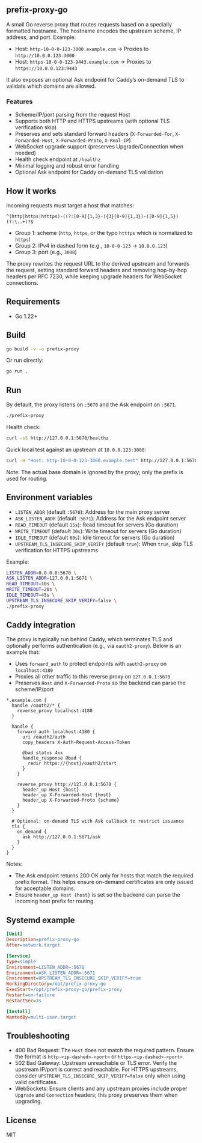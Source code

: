 ## prefix-proxy-go

A small Go reverse proxy that routes requests based on a specially formatted hostname. The hostname encodes the upstream scheme, IP address, and port. Example:

- Host: `http-10-0-0-123-3000.example.com` → Proxies to `http://10.0.0.123:3000`
- Host: `https-10-0-0-123-9443.example.com` → Proxies to `https://10.0.0.123:9443`

It also exposes an optional Ask endpoint for Caddy’s on-demand TLS to validate which domains are allowed.

### Features

- Scheme/IP/port parsing from the request Host
- Supports both HTTP and HTTPS upstreams (with optional TLS verification skip)
- Preserves and sets standard forward headers (`X-Forwarded-For`, `X-Forwarded-Host`, `X-Forwarded-Proto`, `X-Real-IP`)
- WebSocket upgrade support (preserves Upgrade/Connection when needed)
- Health check endpoint at `/healthz`
- Minimal logging and robust error handling
- Optional Ask endpoint for Caddy on-demand TLS validation

## How it works

Incoming requests must target a host that matches:

```
^(http|https|htttps)-((?:[0-9]{1,3}-){3}[0-9]{1,3})-([0-9]{1,5})(?:\..+)?$
```

- Group 1: scheme (`http`, `https`, or the typo `htttps` which is normalized to `https`)
- Group 2: IPv4 in dashed form (e.g., `10-0-0-123` → `10.0.0.123`)
- Group 3: port (e.g., `3000`)

The proxy rewrites the request URL to the derived upstream and forwards the request, setting standard forward headers and removing hop-by-hop headers per RFC 7230, while keeping upgrade headers for WebSocket connections.

## Requirements

- Go 1.22+

## Build

```bash
go build -v -o prefix-proxy
```

Or run directly:

```bash
go run .
```

## Run

By default, the proxy listens on `:5670` and the Ask endpoint on `:5671`.

```bash
./prefix-proxy
```

Health check:

```bash
curl -sS http://127.0.0.1:5670/healthz
```

Quick local test against an upstream at `10.0.0.123:3000`:

```bash
curl -H "Host: http-10-0-0-123-3000.example.test" http://127.0.0.1:5670/
```

Note: The actual base domain is ignored by the proxy; only the prefix is used for routing.

## Environment variables

- `LISTEN_ADDR` (default `:5670`): Address for the main proxy server
- `ASK_LISTEN_ADDR` (default `:5671`): Address for the Ask endpoint server
- `READ_TIMEOUT` (default `15s`): Read timeout for servers (Go duration)
- `WRITE_TIMEOUT` (default `30s`): Write timeout for servers (Go duration)
- `IDLE_TIMEOUT` (default `60s`): Idle timeout for servers (Go duration)
- `UPSTREAM_TLS_INSECURE_SKIP_VERIFY` (default `true`): When `true`, skip TLS verification for HTTPS upstreams

Example:

```bash
LISTEN_ADDR=0.0.0.0:5670 \
ASK_LISTEN_ADDR=127.0.0.1:5671 \
READ_TIMEOUT=10s \
WRITE_TIMEOUT=20s \
IDLE_TIMEOUT=45s \
UPSTREAM_TLS_INSECURE_SKIP_VERIFY=false \
./prefix-proxy
```

## Caddy integration

The proxy is typically run behind Caddy, which terminates TLS and optionally performs authentication (e.g., via `oauth2-proxy`). Below is an example that:

- Uses `forward_auth` to protect endpoints with `oauth2-proxy` on `localhost:4180`
- Proxies all other traffic to this reverse proxy on `127.0.0.1:5670`
- Preserves `Host` and `X-Forwarded-Proto` so the backend can parse the scheme/IP/port

```caddy
*.example.com {
  handle /oauth2/* {
    reverse_proxy localhost:4180
  }

  handle {
    forward_auth localhost:4180 {
      uri /oauth2/auth
      copy_headers X-Auth-Request-Access-Token

      @bad status 4xx
      handle_response @bad {
        redir https://{host}/oauth2/start
      }
    }

    reverse_proxy http://127.0.0.1:5670 {
      header_up Host {host}
      header_up X-Forwarded-Host {host}
      header_up X-Forwarded-Proto {scheme}
    }
  }

  # Optional: on-demand TLS with Ask callback to restrict issuance
  tls {
    on_demand {
      ask http://127.0.0.1:5671/ask
    }
  }
}
```

Notes:

- The Ask endpoint returns 200 OK only for hosts that match the required prefix format. This helps ensure on-demand certificates are only issued for acceptable domains.
- Ensure `header_up Host {host}` is set so the backend can parse the incoming host prefix for routing.

## Systemd example

```ini
[Unit]
Description=prefix-proxy-go
After=network.target

[Service]
Type=simple
Environment=LISTEN_ADDR=:5670
Environment=ASK_LISTEN_ADDR=:5671
Environment=UPSTREAM_TLS_INSECURE_SKIP_VERIFY=true
WorkingDirectory=/opt/prefix-proxy-go
ExecStart=/opt/prefix-proxy-go/prefix-proxy
Restart=on-failure
RestartSec=3s

[Install]
WantedBy=multi-user.target
```

## Troubleshooting

- 400 Bad Request: The `Host` does not match the required pattern. Ensure the format is `http-<ip-dashed>-<port>` or `https-<ip-dashed>-<port>`.
- 502 Bad Gateway: Upstream unreachable or TLS error. Verify the upstream IP/port is correct and reachable. For HTTPS upstreams, consider `UPSTREAM_TLS_INSECURE_SKIP_VERIFY=false` only when using valid certificates.
- WebSockets: Ensure clients and any upstream proxies include proper `Upgrade` and `Connection` headers; this proxy preserves them when upgrading.

## License

MIT


